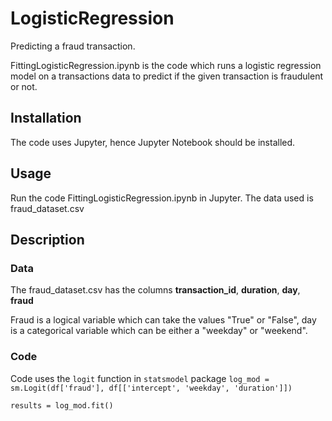 # LogisticRegression
Predicting a fraud transaction.

FittingLogisticRegression.ipynb is the code which runs a logistic regression model on a transactions data to predict if the given transaction is fraudulent or not.

## Installation
The code uses Jupyter, hence Jupyter Notebook should be installed.

## Usage
Run the code FittingLogisticRegression.ipynb in Jupyter. The data used is fraud_dataset.csv

## Description

### Data
The fraud_dataset.csv has the columns
**transaction_id**, **duration**, **day**, **fraud**

Fraud is a logical variable which can take the values "True" or "False",
day is a categorical variable which can be either a "weekday" or "weekend".

### Code
Code uses the `logit` function in `statsmodel` package
`log_mod = sm.Logit(df['fraud'], df[['intercept', 'weekday', 'duration']])`

`results = log_mod.fit()`

